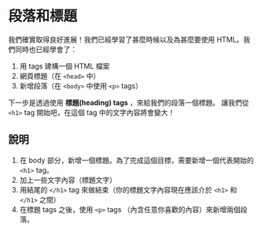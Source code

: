 段落和標題
============

我們確實取得良好進展！我們已經學習了甚麼時候以及為甚麼要使用 HTML。我們同時也已經學會了：

1. 用 tags 建構一個 HTML 檔案
2. 網頁標題（在 `<head>` 中） 
3. 新增段落（在 `<body>` 中使用 `<p>` tags）

下一步是透過使用 **標題(heading) tags** ，來給我們的段落一個標題。
讓我們從 `<h1>` tag 開始吧，在這個 tag 中的文字內容將會變大！


說明
----
1. 在 body 部分，新增一個標題。為了完成這個目標，需要新增一個代表開始的 `<h1>` tag。
2. 加上一些文字內容（標題文字）
3. 用結尾的 `</h1>` tag 來做結束（你的標題文字內容現在應該介於 `<h1>` 和 `</h1>` 之間）
4. 在標題 tags 之後，使用 `<p>` tags （內含任意你喜歡的內容）來新增兩個段落。
